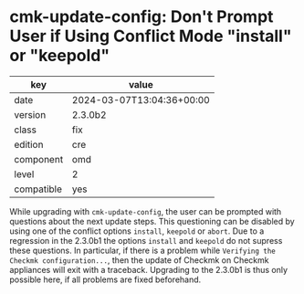 [//]: # (werk v2)
# cmk-update-config: Don't Prompt User if Using Conflict Mode "install" or "keepold"

key        | value
---------- | ---
date       | 2024-03-07T13:04:36+00:00
version    | 2.3.0b2
class      | fix
edition    | cre
component  | omd
level      | 2
compatible | yes

While upgrading with `cmk-update-config`, the user can be prompted with questions about the next
update steps. This questioning can be disabled by using one of the conflict options `install`,
`keepold` or `abort`. Due to a regression in the 2.3.0b1 the options `install` and `keepold` do not
supress these questions. In particular, if there is a problem while `Verifying the Checkmk
configuration...`, then the update of Checkmk on Checkmk appliances will exit with a traceback.
Upgrading to the 2.3.0b1 is thus only possible here, if all problems are fixed beforehand.
